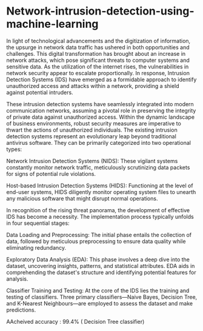 # Network-intrusion-detection-using-machine-learning
In light of technological advancements and the digitization of information, the upsurge in network data traffic has ushered in both opportunities and challenges. This digital transformation has brought about an increase in network attacks, which pose significant threats to computer systems and sensitive data. As the utilization of the internet rises, the vulnerabilities in network security appear to escalate proportionally. In response, Intrusion Detection Systems (IDS) have emerged as a formidable approach to identify unauthorized access and attacks within a network, providing a shield against potential intruders.

These intrusion detection systems have seamlessly integrated into modern communication networks, assuming a pivotal role in preserving the integrity of private data against unauthorized access. Within the dynamic landscape of business environments, robust security measures are imperative to thwart the actions of unauthorized individuals. The existing intrusion detection systems represent an evolutionary leap beyond traditional antivirus software. They can be primarily categorized into two operational types:

Network Intrusion Detection Systems (NIDS): These vigilant systems constantly monitor network traffic, meticulously scrutinizing data packets for signs of potential rule violations.

Host-based Intrusion Detection Systems (HIDS): Functioning at the level of end-user systems, HIDS diligently monitor operating system files to unearth any malicious software that might disrupt normal operations.

In recognition of the rising threat panorama, the development of effective IDS has become a necessity. The implementation process typically unfolds in four sequential stages:

Data Loading and Preprocessing: The initial phase entails the collection of data, followed by meticulous preprocessing to ensure data quality while eliminating redundancy.

Exploratory Data Analysis (EDA): This phase involves a deep dive into the dataset, uncovering insights, patterns, and statistical attributes. EDA aids in comprehending the dataset's structure and identifying potential features for analysis.

Classifier Training and Testing: At the core of the IDS lies the training and testing of classifiers. Three primary classifiers—Naive Bayes, Decision Tree, and K-Nearest Neighbours—are employed to assess the dataset and make predictions.

AAcheived accuracy :  99.4% ( Decision Tree classifier)

